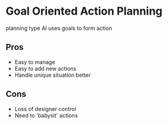 # Goal Oriented Action Planning
planning type AI uses goals to form action

## Pros
* Easy to manage
* Easy to add new actions
* Handle unique situation better

## Cons
* Loss of designer control
* Need to 'babysit' actions
